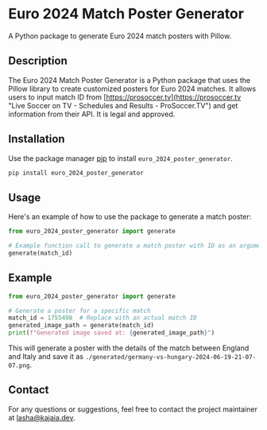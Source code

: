 # Euro 2024 Match Poster Generator

A Python package to generate Euro 2024 match posters with Pillow.

## Description

The Euro 2024 Match Poster Generator is a Python package that uses the Pillow library to create customized posters for Euro 2024 matches. It allows users to input match ID from [https://prosoccer.tv](https://prosoccer.tv "Live Soccer on TV - Schedules and Results - ProSoccer.TV") and get information from their API. It is legal and approved.

## Installation

Use the package manager [pip](https://pip.pypa.io/en/stable/) to install `euro_2024_poster_generator`.

```bash
pip install euro_2024_poster_generator
```

## Usage

Here's an example of how to use the package to generate a match poster:

```python
from euro_2024_poster_generator import generate

# Example function call to generate a match poster with ID as an argument
generate(match_id)
```

## Example

```python
from euro_2024_poster_generator import generate

# Generate a poster for a specific match
match_id = 1755498  # Replace with an actual match ID
generated_image_path = generate(match_id)
print(f"Generated image saved at: {generated_image_path}")
```

This will generate a poster with the details of the match between England and Italy and save it as `./generated/germany-vs-hungary-2024-06-19-21-07-07.png`.

## Contact

For any questions or suggestions, feel free to contact the project maintainer at [lasha@kajaia.dev](mailto:lasha@kajaia.dev "Contact the developer").
